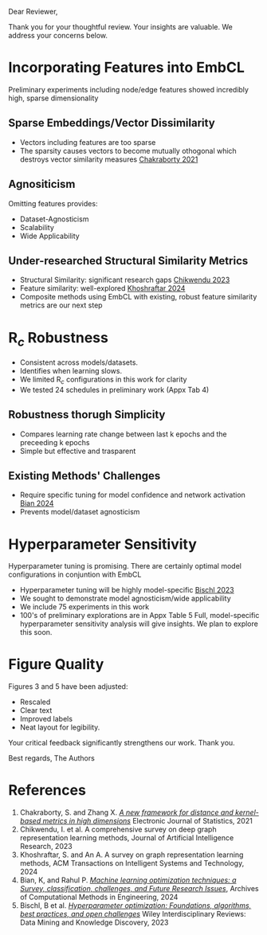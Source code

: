 Dear Reviewer,

Thank you for your thoughtful review. Your insights are valuable. We address your concerns below.

# Incorporating Features into EmbCL
Preliminary experiments including node/edge features showed incredibly high, sparse dimensionality
## Sparse Embeddings/Vector Dissimilarity
- Vectors including features are too sparse
- The sparsity causes vectors to become mutually othogonal which destroys vector similarity measures [Chakraborty 2021](#references)
## Agnositicism
Omitting features provides: 
- Dataset-Agnosticism
- Scalability
- Wide Applicability
## Under-researched Structural Similarity Metrics
- Structural Similarity: significant research gaps [Chikwendu 2023](#references)
- Feature similarity: well-explored [Khoshraftar 2024](#references)
- Composite methods using EmbCL with existing, robust feature similarity metrics are our next step
# R$_c$ Robustness 
- Consistent across models/datasets.
- Identifies when learning slows.
- We limited R$_c$ configurations in this work for clarity
- We tested 24 schedules in preliminary work (Appx Tab 4)
## Robustness thorugh Simplicity
- Compares learning rate change between last k epochs and the preceeding k epochs
- Simple but effective and trasparent
## Existing Methods' Challenges
- Require specific tuning for model confidence and network activation [Bian 2024](#references)
- Prevents model/dataset agnosticism 
# Hyperparameter Sensitivity
Hyperparameter tuning is promising. There are certainly optimal model configurations in conjuntion with EmbCL
- Hyperparameter tuning will be highly model-specific [Bischl 2023](#references)
- We sought to demonstrate model agnosticism/wide applicability
- We include 75 experiments in this work
- 100's of preliminary explorations are in Appx Table 5
Full, model-specific hyperparameter sensitivity analysis will give insights. We plan to explore this soon.

# Figure Quality
Figures 3 and 5 have been adjusted:
- Rescaled
- Clear text
- Improved labels
- Neat layout for legibility.

Your critical feedback significantly strengthens our work. Thank you.

Best regards,
The Authors

# References
1. Chakraborty, S. and Zhang X. [*A new framework for distance and kernel-based metrics in high dimensions*](10.1214/21-EJS1889) Electronic Journal of Statistics, 2021
1. Chikwendu, I. et al. A comprehensive survey on deep graph representation learning methods, Journal of Artificial Intelligence Research, 2023
1. Khoshraftar, S. and An A. A survey on graph representation learning methods, ACM Transactions on Intelligent Systems and Technology, 2024
1. Bian, K, and Rahul P. [*Machine learning optimization techniques: a Survey, classification, challenges, and Future Research Issues*](https://link.springer.com/article/10.1007/s11831-024-10110-w), Archives of Computational Methods in Engineering, 2024
1. Bischl, B et al. [*Hyperparameter optimization: Foundations, algorithms, best practices, and open challenges*]( https://doi.org/10.1002/widm.1484) Wiley Interdisciplinary Reviews: Data Mining and Knowledge Discovery, 2023
